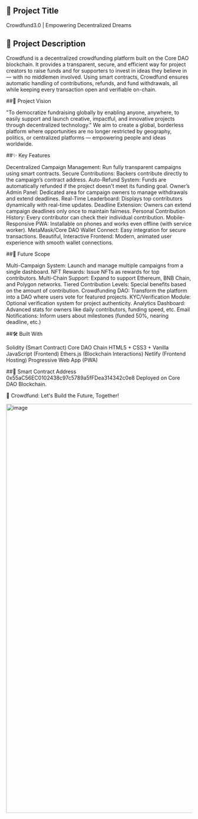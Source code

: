 ## 📢 Project Title

Crowdfund3.0 | Empowering Decentralized Dreams

## 📜 Project Description

Crowdfund is a decentralized crowdfunding platform built on the Core DAO blockchain.
It provides a transparent, secure, and efficient way for project creators to raise funds and for supporters to invest in ideas they believe in — with no middlemen involved.
Using smart contracts, Crowdfund ensures automatic handling of contributions, refunds, and fund withdrawals, all while keeping every transaction open and verifiable on-chain.

##🎯 Project Vision

"To democratize fundraising globally by enabling anyone, anywhere, to easily support and launch creative, impactful, and innovative projects through decentralized technology."
We aim to create a global, borderless platform where opportunities are no longer restricted by geography, politics, or centralized platforms — empowering people and ideas worldwide.

##✨ Key Features

Decentralized Campaign Management: Run fully transparent campaigns using smart contracts.
Secure Contributions: Backers contribute directly to the campaign’s contract address.
Auto-Refund System: Funds are automatically refunded if the project doesn't meet its funding goal.
Owner’s Admin Panel: Dedicated area for campaign owners to manage withdrawals and extend deadlines.
Real-Time Leaderboard: Displays top contributors dynamically with real-time updates.
Deadline Extension: Owners can extend campaign deadlines only once to maintain fairness.
Personal Contribution History: Every contributor can check their individual contribution.
Mobile-Responsive PWA: Installable on phones and works even offline (with service worker).
MetaMask/Core DAO Wallet Connect: Easy integration for secure transactions.
Beautiful, Interactive Frontend: Modern, animated user experience with smooth wallet connections.

##🚀 Future Scope

Multi-Campaign System: Launch and manage multiple campaigns from a single dashboard.
NFT Rewards: Issue NFTs as rewards for top contributors.
Multi-Chain Support: Expand to support Ethereum, BNB Chain, and Polygon networks.
Tiered Contribution Levels: Special benefits based on the amount of contribution.
Crowdfunding DAO: Transform the platform into a DAO where users vote for featured projects.
KYC/Verification Module: Optional verification system for project authenticity.
Analytics Dashboard: Advanced stats for owners like daily contributors, funding speed, etc.
Email Notifications: Inform users about milestones (funded 50%, nearing deadline, etc.)

##🛠 Built With

Solidity (Smart Contract)
Core DAO Chain
HTML5 + CSS3 + Vanilla JavaScript (Frontend)
Ethers.js (Blockchain Interactions)
Netlify (Frontend Hosting)
Progressive Web App (PWA)

##🧾 Smart Contract Address
0x55aC56EC0102438c97c5789a5fFDea314342c0e8
Deployed on Core DAO Blockchain.

🌟 Crowdfund: Let's Build the Future, Together!

<img width="1107" alt="image" src="https://github.com/user-attachments/assets/adb9f199-4782-4415-9dd6-93259937703c" />
